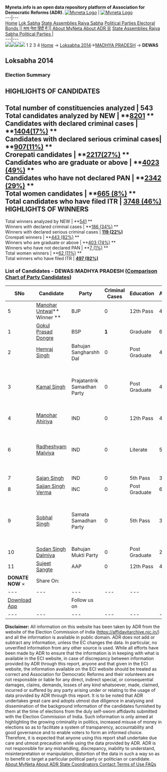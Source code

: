 **Myneta.info is an open data repository platform of Association for Democratic Reforms (ADR).**
[![Myneta Logo](https://www.myneta.info/lib/img/myneta-logo.png)](https://www.myneta.info/) | [![Myneta Logo](https://www.myneta.info/lib/img/adr-logo.png)](https://adrindia.org)  
---|---  
[Home](https://www.myneta.info/) [Lok Sabha](https://www.myneta.info/#ls "Lok Sabha") [ State Assemblies ](https://www.myneta.info/#sa "State Assemblies") [Rajya Sabha](https://www.myneta.info/#rs "Rajya Sabha") [Political Parties ](https://www.myneta.info/party "Political Parties") [ Electoral Bonds ](https://www.myneta.info/electoral_bonds "Electoral Bonds") [ || माय नेता हिंदी में || ](https://translate.google.co.in/translate?prev=hp&hl=en&js=y&u=www.myneta.info&sl=en&tl=hi&history_state0=) [ About MyNeta ](https://adrindia.org/content/about-myneta) [ About ADR ](https://adrindia.org/about-adr/who-we-are) [☰](javascript:void\(0\))
[ State Assemblies ](https://www.myneta.info/#sa "State Assemblies") [ Rajya Sabha ](https://www.myneta.info/#rs "Rajya Sabha") [ Political Parties ](https://www.myneta.info/party "Political Parties")
|   
---|---  
![](https://www.myneta.info/lib/img/banner/banner-1.png)![](https://www.myneta.info/lib/img/banner/banner-2.png)![](https://www.myneta.info/lib/img/banner/banner-3.png)![](https://www.myneta.info/lib/img/banner/banner-4.png)
1  2  3  4 
[Home](https://www.myneta.info/) → [Loksabha 2014](https://www.myneta.info/ls2014/)→[MADHYA PRADESH](https://www.myneta.info/ls2014/index.php?action=show_constituencies&state_id=12) → **DEWAS**
### 
## Loksabha 2014
###  Election Summary 
HIGHLIGHTS OF CANDIDATES  
---  
Total number of constituencies analyzed |  543   
Total candidates analyzed by NEW | **[8201](https://www.myneta.info/ls2014/index.php?action=summary&subAction=candidates_analyzed&sort=candidate#summary) **  
Candidates with declared criminal cases | **[1404(17%)](https://www.myneta.info/ls2014/index.php?action=summary&subAction=crime&sort=candidate#summary) **  
Candidates with declared serious criminal cases| **[907(11%)](https://www.myneta.info/ls2014/index.php?action=summary&subAction=serious_crime&sort=candidate#summary) **  
Crorepati candidates | **[2217(27%)](https://www.myneta.info/ls2014/index.php?action=summary&subAction=crorepati&sort=candidate#summary) **  
Candidates who are graduate or above | **[4023 (49%)](https://www.myneta.info/ls2014/index.php?action=summary&subAction=education&sort=candidate#summary) **  
Candidates who have not declared PAN | **[2342 (29%)](https://www.myneta.info/ls2014/index.php?action=summary&subAction=without_pan&sort=candidate#summary) **  
Total women candidates | **[665 (8%)](https://www.myneta.info/ls2014/index.php?action=summary&subAction=women_candidate&sort=candidate#summary) **  
Total candidates who have filed ITR | [**3748 (46%)**](https://www.myneta.info/ls2014/index.php?action=summary&subAction=filed_itr&sort=candidate#summary)  
HIGHLIGHTS OF WINNERS  
---  
Total winners analyzed by NEW | **[541](https://www.myneta.info/ls2014/index.php?action=summary&subAction=winner_analyzed&sort=candidate#summary) **  
Winners with declared criminal cases | **[186 (34%)](https://www.myneta.info/ls2014/index.php?action=summary&subAction=winner_crime&sort=candidate#summary) **  
Winners with declared serious criminal cases | **[119 (22%)](https://www.myneta.info/ls2014/index.php?action=summary&subAction=winner_serious_crime&sort=candidate#summary)**  
Crorepati winners | **[443 (82%)](https://www.myneta.info/ls2014/index.php?action=summary&subAction=winner_crorepati&sort=candidate#summary) **  
Winners who are graduate or above | **[403 (74%)](https://www.myneta.info/ls2014/index.php?action=summary&subAction=winner_education&sort=candidate#summary) **  
Winners who have not declared PAN | **[7 (1%)](https://www.myneta.info/ls2014/index.php?action=summary&subAction=winner_without_pan&sort=candidate#summary) **  
Total women winners | **[62 (11%)](https://www.myneta.info/ls2014/index.php?action=summary&subAction=winner_women&sort=candidate#summary) **  
Total winners who have filed ITR | [**497 (92%)**](https://www.myneta.info/ls2014/index.php?action=summary&subAction=winner_filed_itr&sort=candidate#summary)  
### List of Candidates - DEWAS:MADHYA PRADESH ([Comparison Chart of Party Candidates](https://www.myneta.info/ls2014/comparisonchart.php?constituency_id=323))
SNo | Candidate| Party| Criminal Cases| Education| Age| Total Assets| Liabilities  
---|---|---|---|---|---|---|---  
5  | [Manohar Untwal](https://www.myneta.info/ls2014/candidate.php?candidate_id=4178)** Winner ** | BJP | 0 | 12th Pass| 47 | Rs 63,36,490 ~ 63 Lacs+ | Rs 14,48,086 ~ 14 Lacs+  
1  | [Gokul Prasad Dongre](https://www.myneta.info/ls2014/candidate.php?candidate_id=4181) | BSP | **1** | Graduate| 61 | Rs 1,86,75,000 ~ 1 Crore+ | Rs 3,29,980 ~ 3 Lacs+  
2  | [Hemraj Singh](https://www.myneta.info/ls2014/candidate.php?candidate_id=4756) | Bahujan Sangharshh Dal | 0 | Post Graduate| 41 | Rs 65,000 ~ 65 Thou+ | Rs 0 ~   
3  | [Kamal Singh](https://www.myneta.info/ls2014/candidate.php?candidate_id=4180) | Prajatantrik Samadhan Party | 0 | Post Graduate| 43 | ![](https://myneta.info/image_v2.php?myneta_folder=ls2014&candidate_id=4180&col=ta) | ![](https://myneta.info/image_v2.php?myneta_folder=ls2014&candidate_id=4180&col=lia)  
4  | [Manohar Ahiriya](https://www.myneta.info/ls2014/candidate.php?candidate_id=4761) | IND | 0 | 12th Pass| 49 | Rs 9,85,000 ~ 9 Lacs+ | Rs 0 ~   
6  | [Radheshyam Malviya](https://www.myneta.info/ls2014/candidate.php?candidate_id=4179) | IND | 0 | Literate| 52 | ![](https://myneta.info/image_v2.php?myneta_folder=ls2014&candidate_id=4179&col=ta) | ![](https://myneta.info/image_v2.php?myneta_folder=ls2014&candidate_id=4179&col=lia)  
7  | [Sajan Singh](https://www.myneta.info/ls2014/candidate.php?candidate_id=4760) | IND | 0 | 5th Pass| 33 | Rs 3,20,000 ~ 3 Lacs+ | Rs 0 ~   
8  | [Sajjan Singh Verma](https://www.myneta.info/ls2014/candidate.php?candidate_id=4755) | INC | 0 | Post Graduate| 62 | Rs 6,56,70,004 ~ 6 Crore+ | Rs 2,50,694 ~ 2 Lacs+  
9  | [Sobhal Singh](https://www.myneta.info/ls2014/candidate.php?candidate_id=4759) | Samata Samadhan Party | 0 | 5th Pass| 37 | ![](https://myneta.info/image_v2.php?myneta_folder=ls2014&candidate_id=4759&col=ta) | ![](https://myneta.info/image_v2.php?myneta_folder=ls2014&candidate_id=4759&col=lia)  
10  | [Sodan Singh Dalmiya](https://www.myneta.info/ls2014/candidate.php?candidate_id=4758) | Bahujan Mukti Party | 0 | Post Graduate| 29 | Rs 22,000 ~ 22 Thou+ | Rs 0 ~   
11  | [Sujeet Sangte](https://www.myneta.info/ls2014/candidate.php?candidate_id=4757) | AAP | 0 | 12th Pass| 43 | Rs 6,22,739 ~ 6 Lacs+ | Rs 22,25,000 ~ 22 Lacs+  
|  **DONATE NOW** × |  Share On:  | [](https://api.whatsapp.com/send?text=https%3A%2F%2Fmyneta.info%2Fpunjab2022%2Findex.php%3Faction%3Dshow_constituencies%26state_id%3D19) | [](https://www.facebook.com/sharer/sharer.php?u=https%3A%2F%2Fmyneta.info%2Fpunjab2022%2Findex.php%3Faction%3Dshow_constituencies%26state_id%3D19) | [](https://twitter.com/share?url=https%3A%2F%2Fmyneta.info%2Fpunjab2022%2Findex.php%3Faction%3Dshow_constituencies%26state_id%3D19)  
---|---|---|---|---  
| [ Download App ](https://play.google.com/store/apps/details?id=com.webrosoft.myneta1&pcampaignid=pcampaignidMKT-Other-global-all-co-prtnr-py-PartBadge-Mar2515-1) | [](https://play.google.com/store/apps/details?id=com.webrosoft.myneta1&pcampaignid=pcampaignidMKT-Other-global-all-co-prtnr-py-PartBadge-Mar2515-1) |  Follow us on  | [](https://www.facebook.com/adrindia.org/) | [](https://twitter.com/adrspeaks) | [](https://groups.google.com/g/national-election-watch?hl=en&pli=1) | [](https://www.instagram.com/adrspeaks/) | [](https://www.youtube.com/user/adrspeaks) | [](https://sharechat.com/profile/adrspeaks)  
---|---|---|---|---|---|---|---|---  
**Disclaimer:** All information on this website has been taken by ADR from the website of the Election Commission of India (https://affidavitarchive.nic.in/) and all the information is available in public domain. ADR does not add or subtract any information, unless the EC changes the data. In particular, no unverified information from any other source is used. While all efforts have been made by ADR to ensure that the information is in keeping with what is available in the ECI website, in case of discrepancy between information provided by ADR through this report, anyone and that given in the ECI website, the information available on the ECI website should be treated as correct and Association for Democratic Reforms and their volunteers are not responsible or liable for any direct, indirect special, or consequential damages, claims, demands, losses of any kind whatsoever, made, claimed, incurred or suffered by any party arising under or relating to the usage of data provided by ADR through this report. It is to be noted that ADR undertakes great care and adopts utmost due diligence in analysing and dissemination of the background information of the candidates furnished by them at the time of elections from the duly self-sworn affidavits submitted with the Election Commission of India. Such information is only aimed at highlighting the growing criminality in politics, increased misuse of money in elections so as to facilitate a system of transparency, accountability and good governance and to enable voters to form an informed choice. Therefore, it is expected that anyone using this report shall undertake due care and utmost precaution while using the data provided by ADR. ADR is not responsible for any mishandling, discrepancy, inability to understand, misinterpretation or manipulation, distortion of the data in such a way so as to benefit or target a particular political party or politician or candidate. 
[ About MyNeta ](https://adrindia.org/content/about-myneta) [ About ADR ](https://adrindia.org/about-adr/who-we-are) [ State Coordinators ](https://adrindia.org/about-adr/state-coordinators) [ Contact ](https://adrindia.org/contact-us) [ Terms of Use ](https://adrindia.org/content/adr-terms-use) [ FAQs ](https://adrindia.org/content/faqs)
